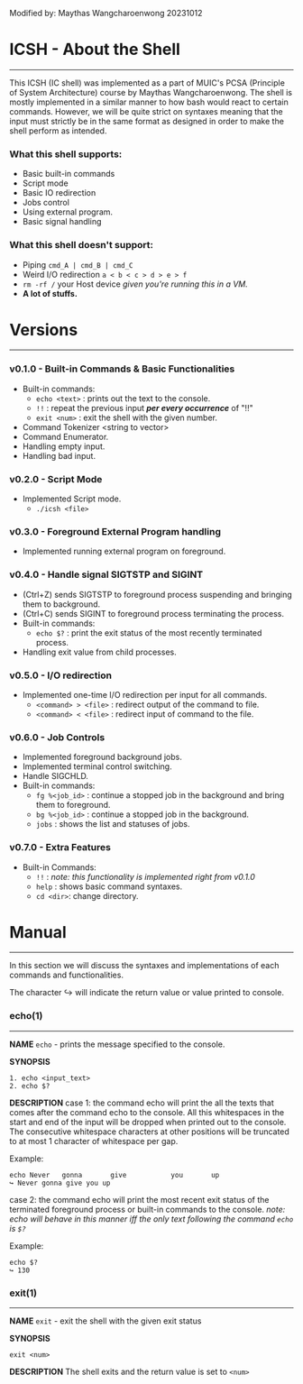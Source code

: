 Modified by: Maythas Wangcharoenwong 20231012
# ICSH - About the Shell
-------------
This ICSH (IC shell) was implemented as a part of MUIC's PCSA (Principle of System Architecture) course by Maythas Wangcharoenwong. The shell is mostly implemented in a similar manner to how bash would react to certain commands. However, we will be quite strict on syntaxes meaning that the input must strictly be in the same format as designed in order to make the shell perform as intended.
### What this shell supports: 
- Basic built-in commands
- Script mode
- Basic IO redirection
- Jobs control
- Using external program.
- Basic signal handling
### What this shell doesn't support:
- Piping `cmd_A | cmd_B | cmd_C`
- Weird I/O redirection `a < b < c > d > e > f`
- `rm -rf /` your Host device *given you're running this in a VM.*
- **A lot of stuffs.**
# Versions
-----------
### v0.1.0 - Built-in Commands & Basic Functionalities
- Built-in commands:
	- `echo <text>` : prints out the text to the console.
	- `!!` : repeat the previous input ***per every occurrence*** of "!!"
	- `exit <num>` : exit the shell with the given number.
- Command Tokenizer \<string to vector>
- Command Enumerator.
- Handling empty input.
- Handling bad input.
### v0.2.0 - Script Mode
- Implemented Script mode.
	- `./icsh <file>`
### v0.3.0 - Foreground External Program handling
- Implemented running external program on foreground.
### v0.4.0 - Handle signal SIGTSTP and SIGINT
- (Ctrl+Z) sends SIGTSTP to foreground process suspending and bringing them to background.
- (Ctrl+C) sends SIGINT to foreground process terminating the process.
- Built-in commands:
	- `echo $?` : print the exit status of the most recently terminated process.
- Handling exit value from child processes. 
### v0.5.0 - I/O redirection
- Implemented one-time I/O redirection per input for all commands.
	- `<command> > <file>` : redirect output of the command to file.
	- `<command> < <file>` : redirect input of command to the file.
### v0.6.0 - Job Controls
- Implemented foreground background jobs.
- Implemented terminal control switching.
- Handle SIGCHLD.
- Built-in commands:
	- `fg %<job_id>` : continue a stopped job in the background and bring them to foreground.
	- `bg %<job_id>` : continue a stopped job in the background.
	- `jobs` : shows the list and statuses of jobs. 
### v0.7.0 - Extra Features
- Built-in Commands:
	- `!!` : *note: this functionality is implemented right from v0.1.0*
	- `help` : shows basic command syntaxes.
	- `cd <dir>`: change directory.

# Manual
---------
In this section we will discuss the syntaxes and implementations of each commands and functionalities. 

The character ↪ will indicate the return value or value printed to console.
### echo(1)
---
**NAME**
`echo` - prints the message specified to the console.

**SYNOPSIS**
```shell
1. echo <input_text>
2. echo $?
```

**DESCRIPTION**
case 1:  the command echo will print the all the texts that comes after the command echo to the console. All this whitespaces in the start and end of the input will be dropped when printed out to the console. The consecutive whitespace characters at other positions will be truncated to at most 1 character of whitespace per gap.

Example:
```shell
echo Never   gonna       give           you       up
↪ Never gonna give you up
```

case 2: the command echo will print the most recent exit status of the terminated foreground process or built-in commands to the console. *note: echo will behave in this manner iff the only text following the command `echo` is `$?`*

Example: 
```shell
echo $?
↪ 130
```

### exit(1)
--- 
**NAME**
`exit` - exit the shell with the given exit status

**SYNOPSIS**
```shell
exit <num>
```

**DESCRIPTION**
The shell exits and the return value is set to `<num>`